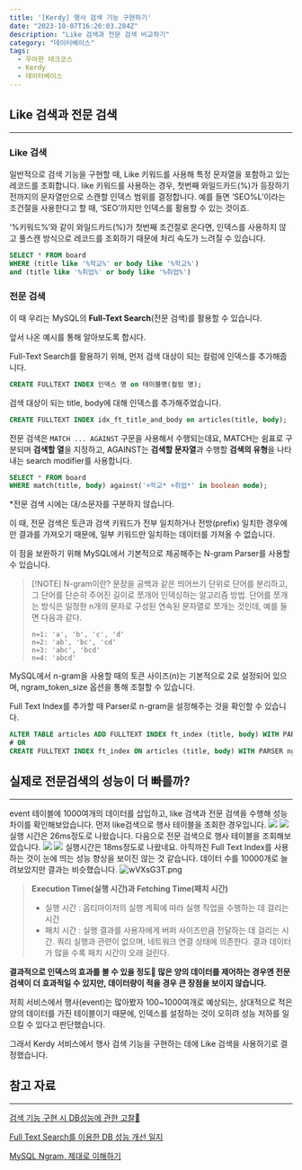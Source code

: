 ```yaml
---
title: '[Kerdy] 행사 검색 기능 구현하기'
date: "2023-10-07T16:26:03.284Z"
description: "Like 검색과 전문 검색 비교하기"
category: "데이터베이스"
tags:
  - 우아한 테크코스
  - Kerdy
  - 데이터베이스
---
```


## Like 검색과 전문 검색 
---
### Like 검색
일반적으로 검색 기능을 구현할 때, Like 키워드를 사용해 특정 문자열을 포함하고 있는 레코드를 조회합니다.
like 키워드를 사용하는 경우, 첫번째 와일드카드(%)가 등장하기 전까지의 문자열만으로 스캔할 인덱스 범위를 결정합니다.
예를 들면 ‘SEO%L’이라는 조건절을 사용한다고 할 때, ‘SEO’까지만 인덱스를 활용할 수 있는 것이죠.

‘%키워드%’와 같이 와일드카드(%)가 첫번째 조건절로 온다면, 인덱스를 사용하지 않고 풀스캔 방식으로 레코드를 조회하기 때문에 처리 속도가 느려질 수 있습니다.

```sql
SELECT * FROM board
WHERE (title like '%학교%' or body like '%학교%')
and (title like '%취업%' or body like '%취업%')
```

### 전문 검색
이 때 우리는 MySQL의 **Full-Text Search**(전문 검색)를 활용할 수 있습니다.

앞서 나온 예시를 통해 알아보도록 합시다.

Full-Text Search를 활용하기 위해, 먼저 검색 대상이 되는 컬럼에 인덱스를 추가해줍니다.
```sql
CREATE FULLTEXT INDEX 인덱스 명 on 테이블명(컬럼 명);
```
검색 대상이 되는 title, body에 대해 인덱스를 추가해주었습니다.
```sql
CREATE FULLTEXT INDEX idx_ft_title_and_body on articles(title, body);
```
전문 검색은 `MATCH ... AGAINST` 구문을 사용해서 수행되는데요, MATCH는 쉼표로 구분되며 **검색할 열**을 지정하고, AGAINST는 **검색할 문자열**과 수행할 **검색의 유형**을 나타내는 search modifier를 사용합니다.
```sql
SELECT * FROM board
WHERE match(title, body) against('+학교* +취업*' in boolean mode);
```

*전문 검색 시에는 대/소문자를 구분하지 않습니다.

이 때, 전문 검색은 토큰과 검색 키워드가 전부 일치하거나 전방(prefix) 일치한 경우에만 결과를 가져오기 때문에, 일부 키워드만 일치하는 데이터를 가져올 수 없습니다.

이 점을 보완하기 위해 MySQL에서 기본적으로 제공해주는 N-gram Parser를 사용할 수 있습니다.

> [!NOTE] N-gram이란?
> 문장을 공백과 같은 띄어쓰기 단위로 단어를 분리하고, 그 단어를 단순히 주어진 길이로 쪼개어 인덱싱하는 알고리즘 방법.
> 단어를 쪼개는 방식은 일정한 n개의 문자로 구성된 연속된 문자열로 쪼개는 것인데, 예를 들면 다음과 같다.
> ```
> n=1: 'a', 'b', 'c', 'd'
> n=2: 'ab', 'bc', 'cd'
> n=3: 'abc', 'bcd'
> n=4: 'abcd'
> ```

MySQL에서 n-gram을 사용할 때의 토큰 사이즈(n)는 기본적으로 2로 설정되어 있으며, ngram_token_size 옵션을 통해 조절할 수 있습니다.

Full Text Index를 추가할 때 Parser로 n-gram을 설정해주는 것을 확인할 수 있습니다.
```sql
ALTER TABLE articles ADD FULLTEXT INDEX ft_index (title, body) WITH PARSER ngram;
# OR
CREATE FULLTEXT INDEX ft_index ON articles (title, body) WITH PARSER ngram;
```

## 실제로 전문검색의 성능이 더 빠를까?
---
event 테이블에 1000여개의 데이터를 삽입하고, like 검색과 전문 검색을 수행해 성능 차이를 확인해보았습니다. 
먼저 like검색으로 행사 테이블을 조회한 경우입니다.
![](https://i.imgur.com/4slfgHP.png)
![](https://i.imgur.com/SIEZsFR.png)
실행 시간은 26ms정도로 나왔습니다.
다음으로 전문 검색으로 행사 테이블을 조회해보았습니다.
![](https://i.imgur.com/ckPQUF7.png)
![](https://i.imgur.com/ULU1xEg.png)
실행시간은 18ms정도로 나왔네요.
아직까진 Full Text Index를 사용하는 것이 눈에 띄는 성능 향상을 보이진 않는 것 같습니다.
데이터 수를 10000개로 늘려보았지만 결과는 비슷했습니다.
![wVXsG3T.png](https://i.imgur.com/wVXsG3T.png)

> **Execution Time(실행 시간)과 Fetching Time(패치 시간)**
> - 실행 시간 : 옵티마이저의 실행 계획에 따라 실행 작업을 수행하는 데 걸리는 시간
> - 패치 시간 : 실행 결과를 사용자에게 버퍼 사이즈만큼 전달하는 데 걸리는 시간. 쿼리 실행과 관련이 없으며, 네트워크 연결 상태에 의존한다.
> 결과 데이터가 많을 수록 패치 시간이 오래 걸린다.

**결과적으로 인덱스의 효과를 볼 수 있을 정도 많은 양의 데이터를 제어하는 경우엔 전문 검색이 더 효과적일 수 있지만, 데이터량이 적을 경우 큰 장점을 보이지 않습니다.**

저희 서비스에서 행사(event)는 많아봤자 100~1000여개로 예상되는, 상대적으로 적은 양의 데이터를 가진 테이블이기 때문에, 인덱스를 설정하는 것이 오히려 성능 저하를 일으킬 수 있다고 판단했습니다.

그래서 Kerdy 서비스에서 행사 검색 기능을 구현하는 데에 Like 검색을 사용하기로 결정했습니다.
## 참고 자료
---
[검색 기능 구현 시 DB성능에 관한 고찰🤔](https://devdy.tistory.com/19)

[Full Text Search를 이용한 DB 성능 개선 일지](https://www.essential2189.dev/db-performance-fts)

[MySQL Ngram, 제대로 이해하기](https://gngsn.tistory.com/163)